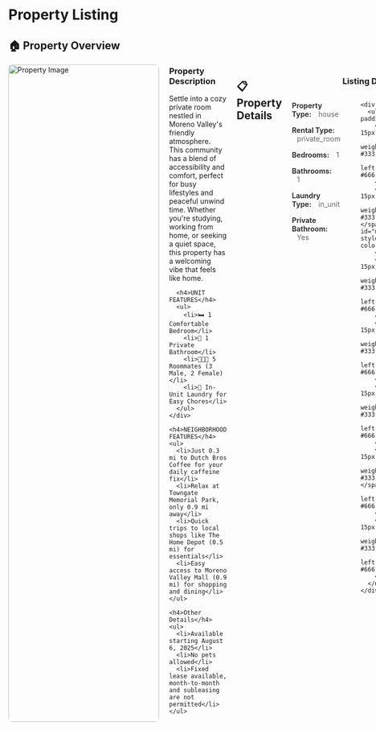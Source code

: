 # Property Listing

## 🏠 Property Overview

<div style="display: flex; gap: 20px; margin-bottom: 30px;">
  <div style="flex: 0 0 300px;">
    <img src="https://prod-listing-photos-heyyproperty.s3.us-east-1.amazonaws.com/listings/1ad75a15-2691-455c-a7dd-6e35d5e70a21/IMG_4708.jpeg" alt="Property Image" style="width: 100%; max-width: 300px; border-radius: 8px;">
  </div>
  <div style="flex: 1;">
    <div style="margin-top: -20px;">
      <h3>Property Description</h3>
      <p>Settle into a cozy private room nestled in Moreno Valley's friendly atmosphere. This community has a blend of accessibility and comfort, perfect for busy lifestyles and peaceful unwind time. Whether you're studying, working from home, or seeking a quiet space, this property has a welcoming vibe that feels like home.</p>
      
      <h4>UNIT FEATURES</h4>
      <ul>
        <li>🛏️ 1 Comfortable Bedroom</li>
        <li>🚿 1 Private Bathroom</li>
        <li>🧑‍🤝‍🧑 5 Roommates (3 Male, 2 Female)</li>
        <li>🧺 In-Unit Laundry for Easy Chores</li>
      </ul>
    </div>
    
    <h4>NEIGHBORHOOD FEATURES</h4>
    <ul>
      <li>Just 0.3 mi to Dutch Bros Coffee for your daily caffeine fix</li>
      <li>Relax at Towngate Memorial Park, only 0.9 mi away</li>
      <li>Quick trips to local shops like The Home Depot (0.5 mi) for essentials</li>
      <li>Easy access to Moreno Valley Mall (0.9 mi) for shopping and dining</li>
    </ul>
    
    <h4>Other Details</h4>
    <ul>
      <li>Available starting August 6, 2025</li>
      <li>No pets allowed</li>
      <li>Fixed lease available, month-to-month and subleasing are not permitted</li>
    </ul>
  </div>
</div>

## 📋 Property Details

<div style="text-align: center; margin-bottom: 30px;">
  <h3>Listing Description</h3>
  
  <div style="display: flex; justify-content: space-between; gap: 40px; text-align: left;">
    <div style="flex: 1;">
      <ul style="list-style: none; padding: 0;">
        <li style="margin-bottom: 15px;">
          <span style="font-weight: bold; color: #333;">Property Type:</span>
          <span style="margin-left: 10px; color: #666;">house</span>
        </li>
        <li style="margin-bottom: 15px;">
          <span style="font-weight: bold; color: #333;">Rental Type:</span>
          <span style="margin-left: 10px; color: #666;">private_room</span>
        </li>
        <li style="margin-bottom: 15px;">
          <span style="font-weight: bold; color: #333;">Bedrooms:</span>
          <span style="margin-left: 10px; color: #666;">1</span>
        </li>
        <li style="margin-bottom: 15px;">
          <span style="font-weight: bold; color: #333;">Bathrooms:</span>
          <span style="margin-left: 10px; color: #666;">1</span>
        </li>
        <li style="margin-bottom: 15px;">
          <span style="font-weight: bold; color: #333;">Laundry Type:</span>
          <span style="margin-left: 10px; color: #666;">in_unit</span>
        </li>
        <li style="margin-bottom: 15px;">
          <span style="font-weight: bold; color: #333;">Private Bathroom:</span>
          <span style="margin-left: 10px; color: #666;">Yes</span>
        </li>
      </ul>
    </div>
    
    <div style="flex: 1;">
      <ul style="list-style: none; padding: 0;">
        <li style="margin-bottom: 15px;">
          <span style="font-weight: bold; color: #333;">Rent:</span>
          <span style="margin-left: 10px; color: #666;">$1000</span>
        </li>
        <li style="margin-bottom: 15px;">
          <span style="font-weight: bold; color: #333;">Minimum Monthly Income:</span> <span id="minimum_monthly_income" style="margin-left: 10px; color: #666;">$1000</span>
        </li>
        <li style="margin-bottom: 15px;">
          <span style="font-weight: bold; color: #333;">Lease Type:</span>
          <span style="margin-left: 10px; color: #666;">fixed_term_lease</span>
        </li>
        <li style="margin-bottom: 15px;">
          <span style="font-weight: bold; color: #333;">Available:</span>
          <span style="margin-left: 10px; color: #666;">8/5/2025</span>
        </li>
        <li style="margin-bottom: 15px;">
          <span style="font-weight: bold; color: #333;">Male Roommates:</span>
          <span style="margin-left: 10px; color: #666;">2</span>
        </li>
        <li style="margin-bottom: 15px;">
          <span style="font-weight: bold; color: #333;">Female Roommates:</span>
          <span style="margin-left: 10px; color: #666;">3</span>
        </li>
        <li style="margin-bottom: 15px;">
          <span style="font-weight: bold; color: #333;">Pets Allowed:</span>
          <span style="margin-left: 10px; color: #666;">No</span>
        </li>
      </ul>
    </div>
  </div>
</div>


## 📝 Renter Intake

### Pets

1. **Do you have any pets?**
   - id: `has_pets`
   - type: single-choice
   - required: true
   - options: ["Yes", "No"]
   - If "Yes":
     - 1.1 **How many dogs do you have?**
       - id: `num_dogs`
       - type: single-choice
       - required: true
       - options: ["0", "1", "2", "3+"]
     - 1.2 **What dog breed(s) do you have?**
       - id: `dog_breeds`
       - type: text
       - required: false
     - 1.3 **How many cats do you have?**
       - id: `num_cats`
       - type: single-choice
       - required: true
       - options: ["0", "1", "2", "3+"]

### Rental History

2. **Is this your first time renting?**
   - id: `new_renter`
   - type: single-choice
   - required: true
   - options: ["Yes", "No"]
   - If "No":
     - 2.1 **Have you rented any place for a year or longer?**
       - id: `has_year_long_rental`
       - type: single-choice
       - required: true
       - options: ["Yes", "No"]

3. **What is your current living situation?**
   - id: `current_living_situation`
   - type: single-choice
   - required: true
   - options: ["Homeowner / Renting", "Staying with family or friends", "School/university housing", "Short-term housing (e.g., Airbnb, hotel)", "Transitional housing/shelter", "Other"]
   - If "Other":
     - 3.1 **Please explain your living situation?**
       - id: `living_situation_explained`
       - type: text
       - required: true

### Work or Study

4. **Are you a student?**
   - id: `student`
   - type: single-choice
   - required: true
   - options: ["Yes", "No"]
   - If "Yes":
     - 4.1 **Are you an undergraduate?**
       - id: `undergraduate`
       - type: single-choice
       - required: true
       - options: ["Yes", "No"]

5. **Are you currently employed?**
   - id: `currently_employed`
   - type: single-choice
   - required: true
   - options: ["Yes", "No"]
   - If "No":
     - 5.1 **How would you pay for rent?**
       - id: `rent_payment_without_job`
       - type: single-choice
       - required: true
       - options: ["Grants or Loans", "Cosigner(s)", "Combo of Grants Loans, Cosigners", "Something else"]
       - If "Something else":
         - 5.1.1 **Please explain how you would pay rent?**
           - id: `explain_rent_payment`
           - type: text
           - required: true
   - If "Yes":
     - 5.2 **Is your income verifiable by paystubs, bank statements, etc?**
       - id: `income_verifiable`
       - type: single-choice
       - required: true
       - options: ["Yes", "No"]
       - If "No":
         - Sorry, we cannot proceed (disqualified)
     - 5.3 **Do you make at least $`minimum_monthly_income` a month?**
       - id: `makes_enough_income`
       - type: single-choice
       - required: true
       - options: ["Yes", "No"]
     - 5.4 **Have you been at your current job for at least one year?**
       - id: `has_current_job_for_year`
       - type: single-choice
       - required: true
       - options: ["Yes", "No"]
       - If "No":
         - 5.4.1 **In the last 3 years, have you worked at any job for at least one year?**
           - id: `employment_history_last_3_years`
           - type: single-choice
           - required: true
           - options: ["Yes", "No"]
           - If "No":
             - Sorry, we cannot proceed (disqualified)

### Screening Consent

6. **Are you willing to undergo a credit & background check?**
   - id: `will_do_background_and_credit_check`
   - type: single-choice
   - required: true
   - options: ["Yes", "No"]
   - If "No":
     - Sorry, we cannot proceed (disqualified)

### Basic Info

7. **What is your name?**
   - id: `name`
   - type: text
   - required: true

8. **What move in date you seeking?**
   - id: `move_in_date_requested`
   - type: text
   - required: true

9. **What is your email?**
   - id: `email`
   - type: text
   - required: true
   - validation: must match `/^[^\s@]+@[^\s@]+\.[^\s@]+$/`

10. **What is your phone number?**
    - id: `phone_number`
    - type: text
    - required: true
    - validation: US 10-digit after stripping non-digits (`/^\d{10}$/` on phone.replace(/\D/g, ""))

11. **Why are you moving?**
    - id: `moving_reason`
    - type: text
    - required: true

### Tour Preference

12. **How would you like to take the tour?**
    - id: `tour_preference`
    - type: single-choice
    - required: true
    - options: ["In person", "Virtual"]


## 🚀 Schedule Tour
### Here is the link to the scheduling
<div style="text-align: center; margin-bottom: 30px;">
  <a href="https://app.heyyproperty.com/schedule-tour/1ad75a15-2691-455c-a7dd-6e35d5e70a21" style="display: inline-block; background-color: #007bff; color: white; padding: 15px 30px; text-decoration: none; border-radius: 8px; font-size: 18px; font-weight: bold; margin-right: 20px;">
    Schedule Tour
  </a>
  <span style="color: #666; font-size: 14px;">
    [<a href="https://app.heyyproperty.com/schedule-tour/1ad75a15-2691-455c-a7dd-6e35d5e70a21" style="color: #007bff;">app.heyyproperty.com/schedule-tour/1ad75a15-2691-455c-a7dd-6e35d5e70a21</a>]
  </span>
</div>

---

### 🗒️ Instructions for AI Intake

- Ask each question above, one at a time, in order, the questions are the texts.
- Save each answer using the associated `id` as the key in a JSON object.
- For conditional questions, only include the key if the question was actually asked and answered.
- At the end, return a single JSON object with all collected answers. Omit any keys for questions that were skipped due to branching/conditionals or left unanswered.

#### Example Output

```json
{
  "has_pets": "Yes",
  "num_dogs": "1",
  "dog_breeds": "Labrador",
  "num_cats": "0",
  "new_renter": "No",
  "has_year_long_rental": "Yes",
  "current_living_situation": "Homeowner / Renting",
  "student": "No",
  "currently_employed": "Yes",
  "income_verifiable": "Yes",
  "makes_enough_income": "Yes",
  "has_current_job_for_year": "No",
  "employment_history_last_3_years": "Yes",
  "will_do_background_and_credit_check": "Yes",
  "name": "Jane Doe",
  "move_in_date_requested": "2025-08-10",
  "email": "jane@example.com",
  "phone_number": "5551234567",
  "moving_reason": "Job relocation",
  "tour_preference": "Virtual"
}
```

*Property ID: 1ad75a15-2691-455c-a7dd-6e35d5e70a21*